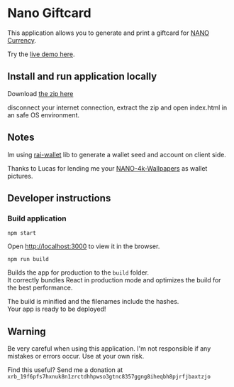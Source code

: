 
# Nano Giftcard

This application allows you to generate and print a giftcard for [NANO Currency](http://nano.org/).

Try the [live demo here](https://jelofsson.github.io/nano-paper-wallet).

## Install and run application locally

Download [the zip here](https://github.com/jiikuy/nano-paper-wallet/raw/master/nano-paper-wallet.zip)

disconnect your internet connection, extract the zip and open index.html in an safe OS environment.

## Notes

Im using [rai-wallet](https://www.npmjs.com/package/rai-wallet) lib to generate a wallet seed and account on client side.

Thanks to Lucas for lending me your [NANO-4k-Wallpapers](https://www.behance.net/gallery/61543179/NANO-4k-Wallpapers) as wallet pictures.

## Developer instructions

### Build application

`npm start`

Open [http://localhost:3000](http://localhost:3000) to view it in the browser.

`npm run build`

Builds the app for production to the `build` folder.<br>
It correctly bundles React in production mode and optimizes the build for the best performance.

The build is minified and the filenames include the hashes.<br>
Your app is ready to be deployed!

## Warning

Be very careful when using this application. I'm not responsible if any mistakes or errors occur. Use at your own risk.

Find this useful? Send me a donation at `xrb_19f6pfs7hxnuk8n1zrctdhhpwso3gtnc8357ggng8iheqbh8pjrfjbaxtzjo`
